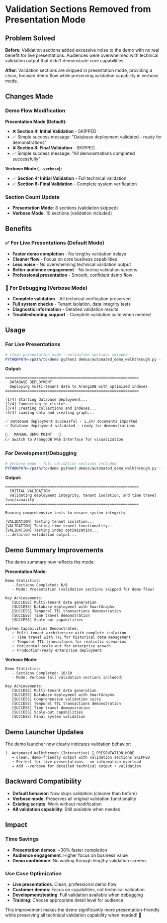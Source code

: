 # Validation Sections Removed from Presentation Mode

## Problem Solved

**Before**: Validation sections added excessive noise to the demo with no real benefit for live presentations. Audiences were overwhelmed with technical validation output that didn't demonstrate core capabilities.

**After**: Validation sections are skipped in presentation mode, providing a clean, focused demo flow while preserving validation capability in verbose mode.

## Changes Made

### Demo Flow Modification

**Presentation Mode (Default):**
- ❌ **Section 4: Initial Validation** - SKIPPED
- ✅ Simple success message: "Database deployment validated - ready for demonstrations"
- ❌ **Section 8: Final Validation** - SKIPPED  
- ✅ Simple success message: "All demonstrations completed successfully"

**Verbose Mode (`--verbose`):**
- ✅ **Section 4: Initial Validation** - Full technical validation
- ✅ **Section 8: Final Validation** - Complete system verification

### Section Count Update
- **Presentation Mode**: 8 sections (validation skipped)
- **Verbose Mode**: 10 sections (validation included)

## Benefits

### ✅ For Live Presentations (Default Mode)
- **Faster demo completion** - No lengthy validation delays
- **Cleaner flow** - Focus on core business capabilities  
- **Less noise** - No overwhelming technical validation output
- **Better audience engagement** - No boring validation screens
- **Professional presentation** - Smooth, confident demo flow

### 🔧 For Debugging (Verbose Mode)
- **Complete validation** - All technical verification preserved
- **Full system checks** - Tenant isolation, data integrity tests
- **Diagnostic information** - Detailed validation results
- **Troubleshooting support** - Complete validation suite when needed

## Usage

### For Live Presentations
```bash
# Clean presentation mode - validation sections skipped
PYTHONPATH=/path/to/demo python3 demos/automated_demo_walkthrough.py --interactive
```

**Output:**
```
============================================================
  DATABASE DEPLOYMENT
  Deploying multi-tenant data to ArangoDB with optimized indexes
============================================================

[1/4] Starting database deployment...
[2/4] Connecting to cluster...
[3/4] Creating collections and indexes...
[4/4] Loading data and creating graph...

✅ Database deployment successful - 1,247 documents imported
✅ Database deployment validated - ready for demonstrations

🎯   MANUAL DEMO POINT   🎯
👉 Switch to ArangoDB Web Interface for visualization
```

### For Development/Debugging
```bash
# Verbose mode - full validation sections included
PYTHONPATH=/path/to/demo python3 demos/automated_demo_walkthrough.py --interactive --verbose
```

**Output:**
```
============================================================
  INITIAL VALIDATION
  Validating deployment integrity, tenant isolation, and time travel functionality
============================================================

Running comprehensive tests to ensure system integrity

[VALIDATION] Testing tenant isolation...
[VALIDATION] Testing time travel functionality...
[VALIDATION] Testing index optimization...
...detailed validation output...
```

## Demo Summary Improvements

The demo summary now reflects the mode:

**Presentation Mode:**
```
Demo Statistics:
   - Sections Completed: 8/8
   - Mode: Presentation (validation sections skipped for demo flow)

Key Achievements:
   [SUCCESS] Multi-tenant data generation
   [SUCCESS] Database deployment with SmartGraphs
   [SUCCESS] Temporal TTL transactions demonstration
   [SUCCESS] Time travel demonstration
   [SUCCESS] Scale-out capabilities

System Capabilities Demonstrated:
   ✅ Multi-tenant architecture with complete isolation
   ✅ Time travel with TTL for historical data management
   ✅ Temporal TTL transactions for realistic scenarios
   ✅ Horizontal scale-out for enterprise growth
   ✅ Production-ready enterprise deployment
```

**Verbose Mode:**
```
Demo Statistics:
   - Sections Completed: 10/10
   - Mode: Verbose (all validation sections included)

Key Achievements:
   [SUCCESS] Multi-tenant data generation
   [SUCCESS] Database deployment with SmartGraphs
   [SUCCESS] Comprehensive validation suite
   [SUCCESS] Temporal TTL transactions demonstration
   [SUCCESS] Time travel demonstration
   [SUCCESS] Scale-out capabilities
   [SUCCESS] Final system validation
```

## Demo Launcher Updates

The demo launcher now clearly indicates validation behavior:

```
1. Automated Walkthrough (Interactive) 🎯 PRESENTATION MODE
   → Clean, demo-friendly output with validation sections SKIPPED
   → Perfect for live presentations - no information overload
   → Add --verbose for detailed technical output + validation
```

## Backward Compatibility

- **Default behavior**: Now skips validation (cleaner than before)
- **Verbose mode**: Preserves all original validation functionality
- **Existing scripts**: Work without modification
- **All validation capability**: Still available when needed

## Impact

### Time Savings
- **Presentation demos**: ~30% faster completion
- **Audience engagement**: Higher focus on business value
- **Demo confidence**: No waiting through lengthy validation screens

### Use Case Optimization
- **Live presentations**: Clean, professional demo flow
- **Customer demos**: Focus on capabilities, not technical validation
- **Development/testing**: Full validation available when debugging
- **Training**: Choose appropriate detail level for audience

This improvement makes the demo significantly more presentation-friendly while preserving all technical validation capability when needed! 🎯
